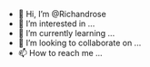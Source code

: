 - 👋 Hi, I’m @Richandrose
- 👀 I’m interested in ...
- 🌱 I’m currently learning ...
- 💞️ I’m looking to collaborate on ...
- 📫 How to reach me ...

<!---
Richandrose/Richandrose is a ✨ special ✨ repository because its `README.md` (this file) appears on your GitHub profile.
You can click the Preview link to take a look at your changes.
--->
